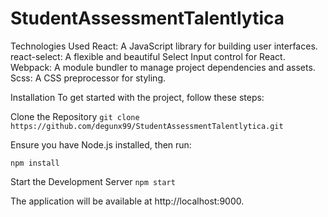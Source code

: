 # StudentAssessmentTalentlytica

Technologies Used
React: A JavaScript library for building user interfaces.
react-select: A flexible and beautiful Select Input control for React.
Webpack: A module bundler to manage project dependencies and assets.
Scss: A CSS preprocessor for styling.

Installation
To get started with the project, follow these steps:

Clone the Repository
`git clone https://github.com/degunx99/StudentAssessmentTalentlytica.git`

Ensure you have Node.js installed, then run:

`npm install`

Start the Development Server
`npm start`

The application will be available at http://localhost:9000.
